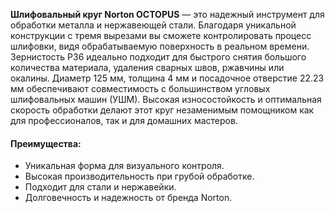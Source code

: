 **Шлифовальный круг Norton OCTOPUS** — это надежный инструмент для обработки металла и нержавеющей стали. Благодаря уникальной конструкции с тремя вырезами вы сможете контролировать процесс шлифовки, видя обрабатываемую поверхность в реальном времени. Зернистость P36 идеально подходит для быстрого снятия большого количества материала, удаления сварных швов, ржавчины или окалины. Диаметр 125 мм, толщина 4 мм и посадочное отверстие 22.23 мм обеспечивают совместимость с большинством угловых шлифовальных машин (УШМ). Высокая износостойкость и оптимальная скорость обработки делают этот круг незаменимым помощником как для профессионалов, так и для домашних мастеров.

#### Преимущества:

- Уникальная форма для визуального контроля.
- Высокая производительность при грубой обработке.
- Подходит для стали и нержавейки.
- Долговечность и надежность от бренда Norton.
